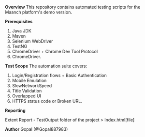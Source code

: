 **Overview**
This repository contains automated testing scripts for the Maanch platform's demo version.

**Prerequisites**

1. Java JDK 
2. Maven
3. Selenium WebDriver
4. TestNG
5. ChromeDriver + Chrome Dev Tool Protocol
6. ChromeDriver.

**Test Scope**
The automation suite covers:

1. Login/Registration flows + Basic Authentication
2. Mobile Emulation 
3. SlowNetworkSpeed
4. Title Validation
5. Overlapped UI
6. HTTPS status code or Broken URL.

**Reporting**

Extent Report - TestOutput folder of the project > Index.html[file]

**Author**
Gopal (@Gopal887983)


